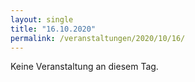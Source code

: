 ```yaml
---
layout: single
title: "16.10.2020"
permalink: /veranstaltungen/2020/10/16/
---
```


Keine Veranstaltung an diesem Tag.
